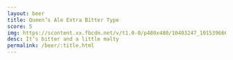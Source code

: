 ```yaml
---
layout: beer
title: Queen’s Ale Extra Bitter Type
score: 5
img: https://scontent.xx.fbcdn.net/v/t1.0-0/p480x480/10403247_10153966658678745_4947349393995850106_n.jpg?oh=dabde297b935110c402c62046e719534&oe=583C6122
desc: It’s bitter and a little malty
permalink: /beer/:title.html
---
```

